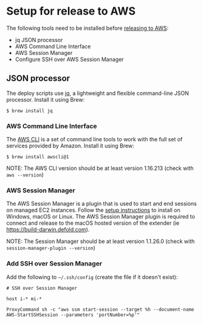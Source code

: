 # Setup for release to AWS
The following tools need to be installed before [releasing to AWS](README_RELEASE.md):

* jq JSON processor
* AWS Command Line Interface
* AWS Session Manager
* Configure SSH over AWS Session Manager


## JSON processor
The deploy scripts use [jq](https://stedolan.github.io/jq/), a lightweight and flexible command-line JSON processor. Install it using Brew:

```
$ brew install jq
```


### AWS Command Line Interface
The [AWS CLI](https://docs.aws.amazon.com/systems-manager/latest/userguide/getting-started-cli.html) is a set of command line tools to work with the full set of services provided by Amazon. Install it using Brew:

```
$ brew install awscli@1
```

NOTE: The AWS CLI version should be at least version 1.16.213 (check with `aws --version`)


### AWS Session Manager
The AWS Session Manager is a plugin that is used to start and end sessions on managed EC2 instances. Follow the [setup instructions](https://docs.aws.amazon.com/systems-manager/latest/userguide/session-manager-working-with-install-plugin.html) to install on Windows, macOS or Linux. The AWS Session Manager plugin is required to connect and release to the macOS hosted version of the extender (ie https://build-darwin.defold.com).

NOTE: The Session Manager should be at least version 1.1.26.0 (check with `session-manager-plugin --version`)


### Add SSH over Session Manager
Add the following to `~/.ssh/config` (create the file if it doesn't exist):
```
# SSH over Session Manager

host i-* mi-*

ProxyCommand sh -c "aws ssm start-session --target %h --document-name AWS-StartSSHSession --parameters 'portNumber=%p'"
```
